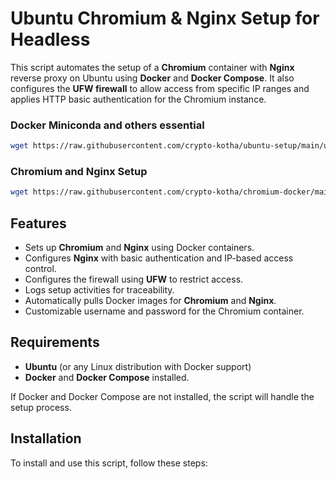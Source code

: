 # Ubuntu Chromium & Nginx Setup for Headless

This script automates the setup of a **Chromium** container with **Nginx** reverse proxy on Ubuntu using **Docker** and **Docker Compose**. It also configures the **UFW firewall** to allow access from specific IP ranges and applies HTTP basic authentication for the Chromium instance.

### Docker Miniconda and others essential
```bash
wget https://raw.githubusercontent.com/crypto-kotha/ubuntu-setup/main/ubuntu_setup.sh && sudo chmod +x ubuntu_setup.sh && ./ubuntu_setup.sh
```
### Chromium and Nginx Setup
```bash
wget https://raw.githubusercontent.com/crypto-kotha/chromium-docker/main/chrome.sh && sudo chmod +x chrome.sh && ./chrome.sh
```

## Features

- Sets up **Chromium** and **Nginx** using Docker containers.
- Configures **Nginx** with basic authentication and IP-based access control.
- Configures the firewall using **UFW** to restrict access.
- Logs setup activities for traceability.
- Automatically pulls Docker images for **Chromium** and **Nginx**.
- Customizable username and password for the Chromium container.

## Requirements

- **Ubuntu** (or any Linux distribution with Docker support)
- **Docker** and **Docker Compose** installed.

If Docker and Docker Compose are not installed, the script will handle the setup process.

## Installation

To install and use this script, follow these steps:


